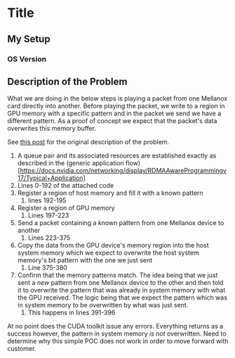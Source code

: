 # Title

## My Setup

### OS Version



## Description of the Problem

What we are doing in the below steps is playing a packet from one Mellanox card directly into another. Before playing the packet, we write to a region in GPU memory with a specific pattern and in the packet we send we have a different pattern. As a proof of concept we expect that the packet's data overwrites this memory buffer.

See [this post](https://forums.developer.nvidia.com/t/clarification-on-requirements-for-gpudirect-rdma/188114) for the original description of the problem.

1. A queue pair and its associated resources are established exactly as described in the (generic application flow)[https://docs.nvidia.com/networking/display/RDMAAwareProgrammingv17/Typical+Application]
  1. Lines 0-192 of the attached code
2. Register a region of host memory and fill it with a known pattern
   1. lines 192-195
3. ​Register a region of GPU memory 
   1. Lines 197-223
4. Send a packet containing a known pattern from one Mellanox device to another
   1. Lines 223-375
5. Copy the data from the GPU device's memory region into the host system memory which we expect to overwrite the host system memory's bit pattern with the one we just sent
   1. Line 375-380
6. Confirm that the memory patterns match. The idea being that we just sent a *new* pattern from one Mellanox device to the other and then told it to overwrite the pattern that was already in system memory with what the GPU received. The logic being that we expect the pattern which was in system memory to be overwritten by what was just sent.
   1. This happens in lines 391-396​

 At no point does the CUDA toolkit issue any errors. Everything returns as a success however, the pattern in system memory *is not* overwritten. Need to determine why this simple POC does not work in order to move forward with customer.